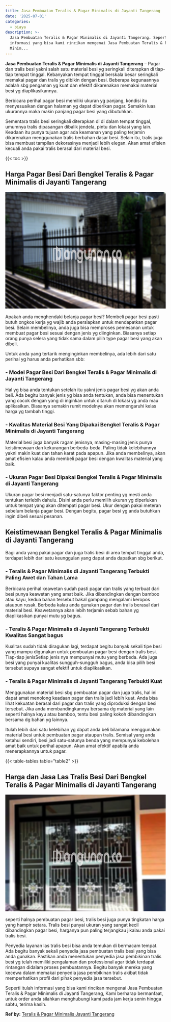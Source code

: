 ```yaml
---
title: Jasa Pembuatan Teralis & Pagar Minimalis di Jayanti Tangerang
date: '2025-07-01'
categories:
  - biaya
description: >-
  Jasa Pembuatan Teralis & Pagar Minimalis di Jayanti Tangerang. Seperti itulah
  informasi yang bisa kami rincikan mengenai Jasa Pembuatan Teralis & Pagar
  Minim...
---
```


**Jasa Pembuatan Teralis & Pagar Minimalis di Jayanti Tangerang** – Pagar dan tralis besi yakni salah satu material besi yg seringkali diterapkan di tiap-tiap tempat tinggal. Kebanyakan tempat tinggal berskala besar seringkali memakai pagar dan tralis yg dibikin dengan besi. Beberapa kegunaannya adalah sbg pengaman yg kuat dan efektif dikarenakan memakai material besi yg diaplikasikannya.

Berbicara perihal pagar besi memiliki ukuran yg panjang, kondisi itu menyesuaikan dengan halaman yg dapat diberikan pagar. Semakin luas ukurannya maka makin panjang pagar besi yang dibutuhkan.

Sementara tralis besi seringkali diterapkan di di dalam tempat tinggal, umumnya tralis dipasangan dibalik jendela, pintu dan lokasi yang lain. Keadaan itu punya tujuan agar ada keamanan yang paling terjamin dikarenakan menggunakan tralis berbahan dasar besi. Selain itu, tralis juga bisa membuat tampilan dekorasinya menjadi lebih elegan. Akan amat efisien kecuali anda pakai tralis berasal dari material besi.

{{< toc >}}

## Harga Pagar Besi Dari Bengkel Teralis & Pagar Minimalis di Jayanti Tangerang

![Jasa Pembuatan Teralis & Pagar Minimalis di Jayanti Tangerang](/images/pagar-minimalis-murah-39.png)

Apakah anda menghendaki belanja pagar besi? Membeli pagar besi pasti butuh ongkos kerja yg wajib anda persiapkan untuk mendapatkan pagar besi. Selain membelinya, anda juga bisa memproses pemesanan untuk membuat pagar besi sesuai dengan jenis yg diinginkan. Biasanya setiap orang punya selera yang tidak sama dalam pilih type pagar besi yang akan dibeli.

Untuk anda yang tertarik menginginkan membelinya, ada lebih dari satu perihal yg harus anda perhatikan sbb:
### \- Model Pagar Besi Dari Bengkel Teralis & Pagar Minimalis di Jayanti Tangerang

Hal yg bisa anda tentukan setelah itu yakni jenis pagar besi yg akan anda beli. Ada begitu banyak jenis yg bisa anda tentukan, anda bisa menentukan yang cocok dengan yang di inginkan untuk ditaruh di lokasi yg anda mau aplikasikan. Biasanya semakin rumit modelnya akan memengaruhi kelas harga yg tambah tinggi.

### \- Kwalitas Material Besi Yang Dipakai Bengkel Teralis & Pagar Minimalis di Jayanti Tangerang

Material besi juga banyak ragam jenisnya, masing-masing jenis punya keistimewaan dan kekurangan berbeda-beda. Paling tidak kelebihannya yakni makin kuat dan tahan karat pada apapun. Jika anda membelinya, akan amat efisien kalau anda membeli pagar besi dengan kwalitas material yang baik.

### \- Ukuran Pagar Besi Dipakai Bengkel Teralis & Pagar Minimalis di Jayanti Tangerang

Ukuran pagar besi menjadi satu-satunya faktor penting yg mesti anda tentukan terlebih dahulu. Disini anda perlu memilih ukuran yg diperlukan untuk tempat yang akan ditempati pagar besi. Ukur dengan pakai meteran sebelum belanja pagar besi. Dengan begitu, pagar besi yg anda butuhkan ingin dibeli sesuai pesanan.

## Keistimewaan Bengkel Teralis & Pagar Minimalis di Jayanti Tangerang

Bagi anda yang pakai pagar dan juga tralis besi di area tempat tinggal anda, terdapat lebih dari satu keunggulan yang dapat anda dapatkan sbg berikut.

### \- Teralis & Pagar Minimalis di Jayanti Tangerang Terbukti Paling Awet dan Tahan Lama

Berbicara perihal keawetan sudah pasti pagar dan tralis yang terbuat dari besi punya keawetan yang amat baik. Jika dibandingkan dengan bamboo atau kayu, kedua bahan tersebut bakal gampang mengalami keropos ataupun rusak. Berbeda kalau anda gunakan pagar dan tralis berasal dari material besi. Keawetannya akan lebih terjamin sebab bahan yg diaplikasikan punyai mutu yg bagus.

### \- Teralis & Pagar Minimalis di Jayanti Tangerang Terbukti Kwalitas Sangat bagus

Kualitas sudah tidak diragukan lagi, terdapat begitu banyak sekali tipe besi yang mampu digunakan untuk pembuatan pagar besi dengan tralis besi. Tiap-tiap jenisSetiap jenis nya mempunyai mutu yang berbeda. Ada juga besi yang punyai kualitas sungguh-sungguh bagus, anda bisa pilih besi tersebut supaya sangat efektif untuk diaplikasikan.

### \- Teralis & Pagar Minimalis di Jayanti Tangerang Terbukti Kuat

Menggunakan material besi sbg pembuatan pagar dan juga tralis, hal ini dapat amat menolong keadaan pagar dan tralis jadi lebih kuat. Anda bisa lihat kekuatan berasal dari pagar dan tralis yang diproduksi dengan besi tersebut. Jika anda membandingkannya bersama dg material yang lain seperti halnya kayu atau bamboo, tentu besi paling kokoh dibandingkan bersama dg bahan yg lainnya.

Itulah lebih dari satu kelebihan yg dapat anda beli bilamana menggunakan material besi untuk pembuatan pagar ataupun tralis. Semisal yang anda ketahui sendiri, besi jadi satu-satunya benda yang mempunyai kebolehan amat baik untuk perihal apapun. Akan amat efektif apabila anda menerapkannya untuk pagar.

{{< table-tables table="table2" >}}

## Harga dan Jasa Las Tralis Besi Dari Bengkel Teralis & Pagar Minimalis di Jayanti Tangerang

![Jasa Pembuatan Teralis & Pagar Minimalis di Jayanti Tangerang](/images/teralis-minimalis-murah-19.png)

seperti halnya pembuatan pagar besi, tralis besi juga punya tingkatan harga yang hampir setara. Tralis besi punyai ukuran yang sangat kecil dibandingkan pagar besi, harganya pun paling terjangkau jikalau anda pakai tralis besi.

Penyedia layanan las tralis besi bisa anda temukan di bermacam tempat. Ada begitu banyak sekali penyedia jasa pembuatan tralis besi yang bisa anda gunakan. Pastikan anda menentukan penyedia jasa pembikinan tralis besi yg telah memiliki pengalaman dan professional agar tidak terdapat rintangan didalam proses pembuatannya. Begitu banyak mereka yang kecewa dalam memakai penyedia jasa pembikinan tralis akibat tidak memperhatikan profil dari pihak penyedia jasa tersebut.

Seperti itulah informasi yang bisa kami rincikan mengenai Jasa Pembuatan Teralis & Pagar Minimalis di Jayanti Tangerang, Kami berharap bermanfaat, untuk order anda silahkan menghubungi kami pada jam kerja senin hingga sabtu, terima kasih.

**Ref by:** [Teralis & Pagar Minimalis Jayanti Tangerang](https://id.wikipedia.org/wiki/Teralis)
